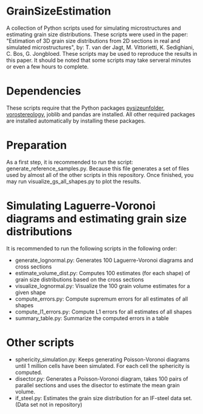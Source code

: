 # GrainSizeEstimation
A collection of Python scripts used for simulating microstructures and estimating grain size distributions. These scripts were used in the paper: "Estimation of 3D grain size distributions from 2D sections in real and simulated microstructures", by: T. van der Jagt, M. Vittorietti, K. Sedighiani, C. Bos, G. Jongbloed. These scripts may be used to reproduce the results in this paper. It should be noted that some scripts may take serveral minutes or even a few hours to complete.

# Dependencies
These scripts require that the Python packages [pysizeunfolder](https://github.com/thomasvdj/pysizeunfolder), [vorostereology](https://github.com/thomasvdj/vorostereology), joblib and pandas are installed. All other required packages are installed automatically by installing these packages.

# Preparation
As a first step, it is recommended to run the script: generate_reference_samples.py. Because this file generates a set of files used by almost all of the other scripts in this repository.
Once finished, you may run visualize_gs_all_shapes.py to plot the results.

# Simulating Laguerre-Voronoi diagrams and estimating grain size distributions
It is recommended to run the following scripts in the following order:
- generate_lognormal.py: Generates 100 Laguerre-Voronoi diagrams and cross sections
- estimate_volume_dist.py: Computes 100 estimates (for each shape) of grain size distributions based on the cross sections
- visualize_lognormal.py: Visualize the 100 grain volume estimates for a given shape
- compute_errors.py: Compute supremum errors for all estimates of all shapes
- compute_l1_errors.py: Compute L1 errors for all estimates of all shapes
- summary_table.py: Summarize the computed errors in a table

# Other scripts
- sphericity_simulation.py: Keeps generating Poisson-Voronoi diagrams until 1 million cells have been simulated. For each cell the sphericity is computed.
- disector.py: Generates a Poisson-Voronoi diagram, takes 100 pairs of parallel sections and uses the disector to estimate the mean grain volume.
- if_steel.py: Estimates the grain size distribution for an IF-steel data set. (Data set not in repository)


